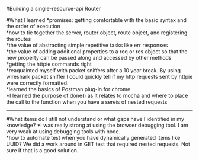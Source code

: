 #Building a single-resource-api Router  

#What I learned
*promises: getting comfortable with the basic syntax and the order of execution  
*how to tie together the server, router object, route object, and registering the routes  
*the value of abstracting simple repetitive tasks like err responses  
*the value of adding additional properties to a req or res object so that the new property can be passed along and accessed by other methods  
*getting the httpie commands right  
*reaquainted myself with packet sniffers after a 10 year break.  By using   wireshark packet sniffer I could quickly tell if my http requests sent by httpie   were correctly formatted.  
*learned the basics of Postman plug-in for chrome  
*I learned the purpose of done() as it relates to mocha and where to place the call to the function when you have a sereis of nested requests
****
#What items do I still not understand or what gaps have I identified in my knowledge?
*I was really strong at using the browser debugging tool.  I am very weak at using debugging tools with node.  
*how to automate test when you have dynamically generated items like UUID?  We did a work around in GET test that required nested requests.  Not sure if that is a good solution.  
